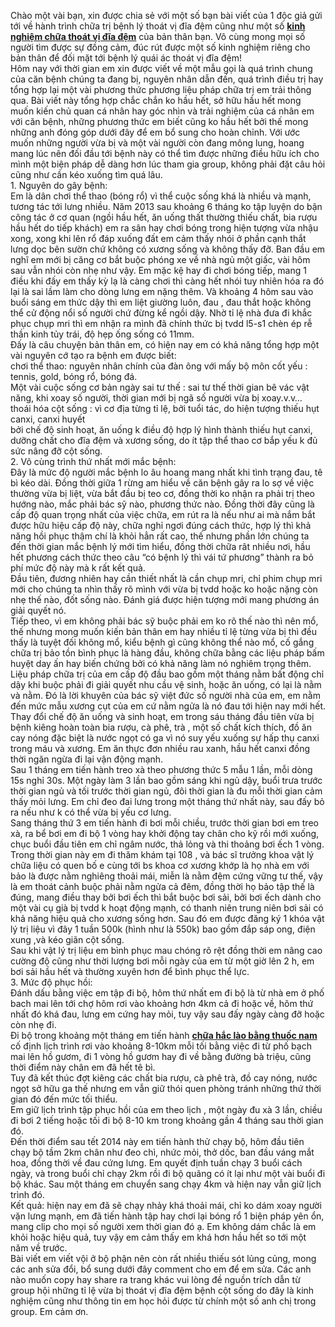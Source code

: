 <p>Chào một vài bạn, xin được chia sẻ với một số bạn bài viết của 1 độc giả gửi tới về hành trình chữa trị bệnh lý thoát vị đĩa đệm cũng như một số&nbsp;<a href="http://yhoccotruyensaigon.com/kinh-nghiem-chua-thoat-vi-dia-dem-297.html"><strong>kinh nghiệm chữa thoát vị đĩa đệm</strong></a> của bản thân bạn. Vô cùng mong mọi số người tìm được sự đồng cảm, đúc rút được một số kinh nghiệm riêng cho bản thân để đối mặt tới bệnh lý quái ác thoát vị đĩa đệm!<br />
Hôm nay với thời gian em xin được viết về một mẫu gọi là quá trình chung của căn bệnh chúng ta đang bị, nguyên nhân dẫn đến, quá trình điều trị hay tổng hợp lại một vài phương thức phương liệu pháp chữa trị em trải thông qua. Bài viết này tổng hợp chắc chắn ko hầu hết, sở hữu hầu hết mong muốn kiến chủ quan cá nhân hay góc nhìn và trải nghiệm của cá nhân em với căn bệnh, những phương thức em biết cũng ko hầu hết bởi thế mong những anh đóng góp dưới đây để em bổ sung cho hoàn chỉnh. Với ước muốn những người vừa bị và một vài người còn đang mông lung, hoang mang lúc nên đối đầu tới bệnh này có thể tìm được những điều hữu ích cho mình một biện pháp dễ dàng hơn lúc tham gia group, không phải đặt câu hỏi cũng như cần kéo xuống tìm quá lâu.<br />
1. Nguyên do gây bệnh:<br />
Em là dân chơi thể thao (bóng rổ) vì thể cuộc sống khá là nhiều và mạnh, tương tác tới lưng nhiều. Năm 2013 sau khoảng 6 tháng ko tập luyện do bận công tác ở cơ quan (ngồi hầu hết, ăn uống thất thường thiếu chất, bia rượu hầu hết do tiếp khách) em ra sân hay chơi bóng trong hiện tượng vừa nhậu xong, xong khi lên rổ đáp xuống đất em cảm thấy nhói ở phần cạnh thắt lưng dọc bên sườn chứ không có xương sống và không thấy đỡ. Ban đầu em nghĩ em mới bị căng cơ bắt buộc phóng xe về nhà ngủ một giấc, vài hôm sau vẫn nhói còn nhẹ như vậy. Em mặc kệ hay đi chơi bóng tiếp, mang 1 điều khi đấy em thấy kỳ lạ là càng chơi thì càng hết nhói tuy nhiên hóa ra đó lại là sai lầm làm cho dòng lưng em nặng thêm. Và khoảng 4 hôm sau vào buổi sáng em thức dậy thì em liệt giường luôn, đau , đau thắt hoặc không thể cử động nổi số người chứ đừng kể ngồi dậy. Nhờ tỉ lệ nhà đưa đi khắc phục chụp mri thì em nhận ra mình đã chính thức bị tvdd l5-s1 chèn ép rễ thần kinh tủy trái, độ hẹp ống sống có 11mm.<br />
Đấy là câu chuyện bản thân em, có hiện nay em có khả năng tổng hợp một vài nguyên cớ tạo ra bệnh em được biết:<br />
chơi thể thao: nguyên nhân chính của đàn ông với mấy bộ môn cốt yếu : tennis, gold, bóng rổ, bóng đá.<br />
Một vài cuộc sống cơ bản ngày sai tư thế : sai tư thế thời gian bê vác vật năng, khi xoay số người, thời gian mới bị ngã số người vừa bị xoay.v.v&hellip;<br />
thoái hóa cột sống : vì cơ địa từng tỉ lệ, bởi tuổi tác, do hiện tượng thiếu hụt canxi, canxi huyết<br />
bởi chế độ sinh hoạt, ăn uống k điều độ hợp lý hình thành thiếu hụt canxi, dưỡng chất cho đĩa đệm và xương sống, do ít tập thể thao cơ bắp yếu k đủ sức nâng đỡ cột sống.<br />
2. Vô cùng trình thứ nhất mới mắc bệnh:<br />
Đây là mức độ người mắc bệnh lo âu hoang mang nhất khi tình trạng đau, tê bì kéo dài. Đồng thời giữa 1 rừng am hiểu về căn bệnh gây ra lo sợ về việc thường vừa bị liệt, vừa bắt đầu bị teo cơ, đồng thời ko nhận ra phải trị theo hướng nào, mắc phải bác sỹ nào, phương thức nào. Đồng thời đây cũng là cấp độ quan trọng nhất của việc chữa, em rút ra là nếu như ai mà nắm bắt được hữu hiệu cấp độ này, chữa nghỉ ngơi đúng cách thức, hợp lý thì khả năng hồi phục thậm chí là khỏi hẳn rất cao, thế nhưng phần lớn chúng ta đến thời gian mắc bệnh lý mới tìm hiểu, đồng thời chữa rât nhiều nơi, hầu hết phương cách thức theo câu &ldquo;có bệnh lý thì vái tứ phương&rdquo; thành ra bỏ phí mức độ này mà k rất kết quả.<br />
Đầu tiên, đương nhiên hay cần thiết nhất là cần chụp mri, chỉ phim chụp mri mới cho chúng ta nhìn thấy rõ mình với vừa bị tvdd hoặc ko hoặc nặng còn nhẹ thế nào, đốt sống nào. Đánh giá được hiện tượng mới mang phương án giải quyết nó.<br />
Tiếp theo, vì em không phải bác sỹ buộc phải em ko rõ thế nào thì nên mổ, thế nhưng mong muốn kiến bản thân em hay nhiều tỉ lệ từng vừa bị thì đều thấy là tuyệt đối không mổ, kiểu bệnh gì cũng không thể nào mổ, cố gắng chữa trị bảo tồn bình phục là hàng đầu, không chữa bằng các liệu pháp bấm huyệt day ấn hay biến chứng bởi có khả năng làm nó nghiêm trọng thêm.<br />
Liệu pháp chữa trị của em cấp độ đầu bao gồm một tháng nằm bất động chỉ dậy khi buộc phải đi giải quyết nhu cầu vệ sinh, hoặc ăn uống, có lại là nằm và nằm. Đó là lời khuyên của bác sỹ việt đức số người nhà của em, em nằm đến mức mẫu xương cụt của em cứ nằm ngửa là nó đau tới hiện nay mới hết.<br />
Thay đổi chế độ ăn uống và sinh hoạt, em trong sáu tháng đầu tiên vừa bị bệnh kiêng hoàn toàn bia rượu, cà phê, trà , một số chất kích thích, đồ ăn cay nóng đặc biệt là nước ngọt có ga vì nó suy yếu xuống sự hấp thụ canxi trong máu và xương. Em ăn thực đơn nhiều rau xanh, hầu hết canxi đồng thời ngăn ngừa đi lại vận động mạnh.<br />
Sau 1 tháng em tiến hành treo xà theo phương thức 5 mẫu 1 lần, mỗi dòng 15s nghỉ 30s. Một ngày làm 3 lần bao gồm sáng khi ngủ dậy, buổi trưa trước thời gian ngủ và tối trước thời gian ngủ, đôi thời gian là đu mỗi thời gian cảm thấy mỏi lưng. Em chỉ đeo đai lưng trong một tháng thứ nhất này, sau đấy bỏ ra nếu như k có thể vừa bị yếu cơ lưng.<br />
Sang tháng thứ 3 em tiến hành đi bơi mỗi chiều, trước thời gian bơi em treo xà, ra bể bơi em đi bộ 1 vòng hay khởi động tay chân cho kỹ rồi mới xuống, chục buổi đầu tiên em chỉ ngâm nước, thả lỏng và thi thoảng bơi ếch 1 vòng.<br />
Trong thời gian này em đi thăm khám tại 108 , và bác sĩ trưởng khoa vật lý chữa liệu có quen bố e cùng tới bs khoa cơ xương khớp là họ nhà em với bảo là được nằm nghiêng thoải mái, miễn là nằm đệm cứng vững tư thế, vậy là em thoát cảnh buộc phải nằm ngửa cả đêm, đồng thời họ bảo tập thế là đúng, mang điều thay bởi bơi ếch thì bắt buộc bơi sải, bởi bơi ếch dành cho một vài cụ già bị tvdd k hoạt động mạnh, có thanh niên trung niên bơi sải có khả năng hiệu quả cho xương sống hơn. Sau đó em được đăng ký 1 khóa vật lý trị liệu vì đây 1 tuần 500k (hình như là 550k) bao gồm đắp sáp ong, điện xung ,và kéo giãn cột sống.<br />
Sau khi vật lý trị liệu em bình phục mau chóng rõ rệt đồng thời em nâng cao cường độ cũng như thời lượng bơi mỗi ngày của em từ một giờ lên 2 h, em bơi sải hầu hết và thường xuyên hơn để bình phục thể lực.<br />
3. Mức độ phục hồi:<br />
Đánh dấu bằng việc em tập đi bộ, hôm thứ nhất em đi bộ là từ nhà em ở phố bach mai lên tới chợ hôm rơi vào khoảng hơn 4km cả đi hoặc về, hôm thứ nhất đó khá đau, lưng em cứng hay mỏi, tuy vậy sau đấy ngày càng đỡ hoặc còn nhẹ đi.<br />
Đi bộ trong khoảng một tháng em tiến hành&nbsp;<a href="http://yhoccotruyensaigon.com/cach-chua-benh-hac-lao-lang-ben-tan-goc-bang-thuoc-nam-125.html"><strong>chữa hắc lào bằng thuốc nam</strong></a> cố định lịch trình rơi vào khoảng 8-10km mỗi tối bằng việc đi từ phố bạch mai lên hồ gươm, đi 1 vòng hồ gươm hay đi về bằng đường bà triệu, cũng thời điểm này chân em đã hết tê bì.<br />
Tuy đã kết thúc đợt kiêng các chất bia rượu, cà phê trà, đồ cay nóng, nước ngọt sở hữu ga thế nhưng em vẫn giữ thói quen phòng tránh những thứ thời gian đó đến mức tối thiểu.<br />
Em giữ lịch trình tập phục hồi của em theo lịch , một ngày đu xà 3 lần, chiều đi bơi 2 tiếng hoặc tối đi bộ 8-10 km trong khoảng gần 4 tháng sau thời gian đó.<br />
Đến thời điểm sau tết 2014 này em tiến hành thử chạy bộ, hôm đầu tiên chạy bộ tầm 2km chân như đeo chì, nhức mỏi, thở dốc, ban đầu váng mắt hoa, đồng thời về đau cứng lưng. Em quyết định tuần chạy 3 buổi cách ngày, và trong buổi chỉ chạy 2km rồi đi bộ quãng có ít lại như một vài buổi đi bộ khác. Sau một tháng em chuyển sang chạy 4km và hiện nay vẫn giữ lịch trình đó.<br />
Kết quả: hiện nay em đã sẽ chạy nhảy khá thoải mái, chỉ ko dám xoay người vặn lưng mạnh, em đã tiến hành tập hay chơi lại bóng rổ 1 biện pháp yên ổn, mang clip cho mọi số người xem thời gian đó ạ. Em không dám chắc là em khỏi hoặc hiệu quả, tuy vậy em cảm thấy em khá hơn hầu hết so tới một năm về trước.<br />
Bài viết em viết vội ở bộ phận nên còn rất nhiều thiếu sót lủng củng, mong các anh sửa đổi, bổ sung dưới đây comment cho em để em sửa. Các anh nào muốn copy hay share ra trang khác vui lòng đề nguồn trích dẫn từ group hội những tỉ lệ vừa bị thoát vị đĩa đệm bệnh cột sống do đây là kinh nghiệm cũng như thông tin em học hỏi được từ chính một số anh chị trong group. Em cảm ơn.</p>

<p>&nbsp;</p>
